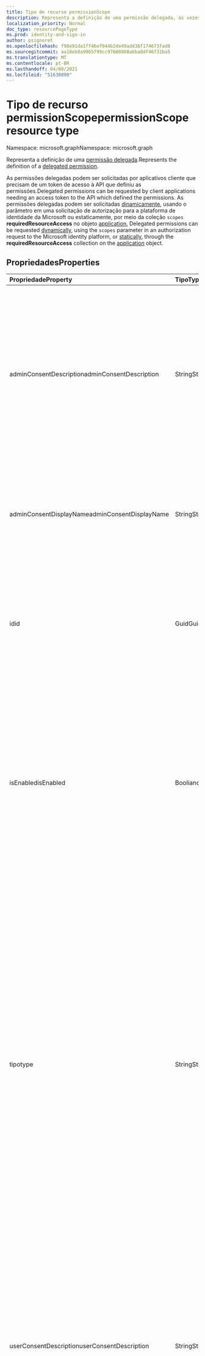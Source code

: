 ```yaml
---
title: Tipo de recurso permissionScope
description: Representa a definição de uma permissão delegada, às vezes conhecida como uma permissão OAuth 2.0 ou um escopo OAuth 2.0. Depois de definida, a permissão delegada poderá ser solicitada por um aplicativo cliente
localization_priority: Normal
doc_type: resourcePageType
ms.prod: identity-and-sign-in
author: psignoret
ms.openlocfilehash: f98e91da1ff46ef944b2de49add36f174673fad8
ms.sourcegitcommit: aa18eb8a9965f99cc97680808abba8df46f31ba5
ms.translationtype: MT
ms.contentlocale: pt-BR
ms.lasthandoff: 04/08/2021
ms.locfileid: "51638890"
---
```

# <a name="permissionscope-resource-type"></a><span data-ttu-id="9d139-104">Tipo de recurso permissionScope</span><span class="sxs-lookup"><span data-stu-id="9d139-104">permissionScope resource type</span></span>

<span data-ttu-id="9d139-105">Namespace: microsoft.graph</span><span class="sxs-lookup"><span data-stu-id="9d139-105">Namespace: microsoft.graph</span></span>

<span data-ttu-id="9d139-106">Representa a definição de uma [permissão delegada](/azure/active-directory/develop/v2-permissions-and-consent#permission-types).</span><span class="sxs-lookup"><span data-stu-id="9d139-106">Represents the definition of a [delegated permission](/azure/active-directory/develop/v2-permissions-and-consent#permission-types).</span></span>

<span data-ttu-id="9d139-107">As permissões delegadas podem ser solicitadas por aplicativos cliente que precisam de um token de acesso à API que definiu as permissões.</span><span class="sxs-lookup"><span data-stu-id="9d139-107">Delegated permissions can be requested by client applications needing an access token to the API which defined the permissions.</span></span> <span data-ttu-id="9d139-108">As permissões delegadas podem ser solicitadas [dinamicamente](/azure/active-directory/develop/v2-permissions-and-consent#requesting-individual-user-consent), usando o parâmetro em uma solicitação de autorização para a plataforma de identidade da Microsoft ou estaticamente, por meio da coleção `scopes` **requiredResourceAccess** no objeto [application.](application.md) [](/azure/active-directory/develop/v2-permissions-and-consent#the-default-scope)</span><span class="sxs-lookup"><span data-stu-id="9d139-108">Delegated permissions can be requested [dynamically](/azure/active-directory/develop/v2-permissions-and-consent#requesting-individual-user-consent), using the `scopes` parameter in an authorization request to the Microsoft identity platform, or [statically](/azure/active-directory/develop/v2-permissions-and-consent#the-default-scope), through the **requiredResourceAccess** collection on the [application](application.md) object.</span></span>

## <a name="properties"></a><span data-ttu-id="9d139-109">Propriedades</span><span class="sxs-lookup"><span data-stu-id="9d139-109">Properties</span></span>

| <span data-ttu-id="9d139-110">Propriedade</span><span class="sxs-lookup"><span data-stu-id="9d139-110">Property</span></span> | <span data-ttu-id="9d139-111">Tipo</span><span class="sxs-lookup"><span data-stu-id="9d139-111">Type</span></span> | <span data-ttu-id="9d139-112">Descrição</span><span class="sxs-lookup"><span data-stu-id="9d139-112">Description</span></span> |
|:---------------|:--------|:----------|
|<span data-ttu-id="9d139-113">adminConsentDescription</span><span class="sxs-lookup"><span data-stu-id="9d139-113">adminConsentDescription</span></span>|<span data-ttu-id="9d139-114">String</span><span class="sxs-lookup"><span data-stu-id="9d139-114">String</span></span>|<span data-ttu-id="9d139-115">Uma descrição das permissões delegadas, destinadas a ser lidas por um administrador concedendo a permissão em nome de todos os usuários.</span><span class="sxs-lookup"><span data-stu-id="9d139-115">A description of the delegated permissions, intended to be read by an administrator granting the permission on behalf of all users.</span></span> <span data-ttu-id="9d139-116">Este texto aparece em experiências de consentimento de administrador em todo o locatário.</span><span class="sxs-lookup"><span data-stu-id="9d139-116">This text appears in tenant-wide admin consent experiences.</span></span>|
|<span data-ttu-id="9d139-117">adminConsentDisplayName</span><span class="sxs-lookup"><span data-stu-id="9d139-117">adminConsentDisplayName</span></span>|<span data-ttu-id="9d139-118">String</span><span class="sxs-lookup"><span data-stu-id="9d139-118">String</span></span>|<span data-ttu-id="9d139-119">O título da permissão, destinado a ser lido por um administrador concedendo a permissão em nome de todos os usuários.</span><span class="sxs-lookup"><span data-stu-id="9d139-119">The permission's title, intended to be read by an administrator granting the permission on behalf of all users.</span></span>|
|<span data-ttu-id="9d139-120">id</span><span class="sxs-lookup"><span data-stu-id="9d139-120">id</span></span>|<span data-ttu-id="9d139-121">Guid</span><span class="sxs-lookup"><span data-stu-id="9d139-121">Guid</span></span>|<span data-ttu-id="9d139-122">Identificador de permissão delegado exclusivo dentro da coleção de permissões delegadas definidas para um aplicativo de recurso.</span><span class="sxs-lookup"><span data-stu-id="9d139-122">Unique delegated permission identifier inside the collection of delegated permissions defined for a resource application.</span></span>|
|<span data-ttu-id="9d139-123">isEnabled</span><span class="sxs-lookup"><span data-stu-id="9d139-123">isEnabled</span></span>|<span data-ttu-id="9d139-124">Booliano</span><span class="sxs-lookup"><span data-stu-id="9d139-124">Boolean</span></span>|<span data-ttu-id="9d139-125">Ao criar ou atualizar uma permissão, essa propriedade deve ser definida como **true** (que é o padrão).</span><span class="sxs-lookup"><span data-stu-id="9d139-125">When creating or updating a permission, this property must be set to **true** (which is the default).</span></span> <span data-ttu-id="9d139-126">Para excluir uma permissão, essa propriedade deve primeiro ser definida como **false**.</span><span class="sxs-lookup"><span data-stu-id="9d139-126">To delete a permission, this property must first be set to **false**.</span></span>  <span data-ttu-id="9d139-127">Nesse ponto, em uma chamada subsequente, a permissão pode ser removida.</span><span class="sxs-lookup"><span data-stu-id="9d139-127">At that point, in a subsequent call, the permission may be removed.</span></span>|
|<span data-ttu-id="9d139-128">tipo</span><span class="sxs-lookup"><span data-stu-id="9d139-128">type</span></span>|<span data-ttu-id="9d139-129">String</span><span class="sxs-lookup"><span data-stu-id="9d139-129">String</span></span>|<span data-ttu-id="9d139-130">Especifica se essa permissão delegada deve ser considerada segura para usuários que não sejam administradores consentirem em nome de si mesmos ou se um administrador deve ser necessário para consentir as permissões.</span><span class="sxs-lookup"><span data-stu-id="9d139-130">Specifies whether this delegated permission should be considered safe for non-admin users to consent to on behalf of themselves, or whether an administrator should be required for consent to the permissions.</span></span> <span data-ttu-id="9d139-131">Esse será o comportamento padrão, mas cada cliente pode optar por personalizar o comportamento em sua organização (permitindo, restringindo ou limitando o consentimento do usuário para essa permissão delegada.)</span><span class="sxs-lookup"><span data-stu-id="9d139-131">This will be the default behavior, but each customer can choose to customize the behavior in their organization (by allowing, restricting or limiting user consent to this delegated permission.)</span></span>|
|<span data-ttu-id="9d139-132">userConsentDescription</span><span class="sxs-lookup"><span data-stu-id="9d139-132">userConsentDescription</span></span>|<span data-ttu-id="9d139-133">String</span><span class="sxs-lookup"><span data-stu-id="9d139-133">String</span></span>|<span data-ttu-id="9d139-134">Uma descrição das permissões delegadas, destinadas a ser lidas por um usuário concedendo a permissão em seu próprio nome.</span><span class="sxs-lookup"><span data-stu-id="9d139-134">A description of the delegated permissions, intended to be read by a user granting the permission on their own behalf.</span></span> <span data-ttu-id="9d139-135">Este texto aparece em experiências de consentimento em que o usuário está consentindo apenas em nome de si mesmo.</span><span class="sxs-lookup"><span data-stu-id="9d139-135">This text appears in consent experiences where the user is consenting only on behalf of themselves.</span></span>|
|<span data-ttu-id="9d139-136">userConsentDisplayName</span><span class="sxs-lookup"><span data-stu-id="9d139-136">userConsentDisplayName</span></span>|<span data-ttu-id="9d139-137">String</span><span class="sxs-lookup"><span data-stu-id="9d139-137">String</span></span>|<span data-ttu-id="9d139-138">Um título para a permissão, destinado a ser lido por um usuário concedendo a permissão em seu próprio nome.</span><span class="sxs-lookup"><span data-stu-id="9d139-138">A title for the permission, intended to be read by a user granting the permission on their own behalf.</span></span> <span data-ttu-id="9d139-139">Este texto aparece em experiências de consentimento em que o usuário está consentindo apenas em nome de si mesmo.</span><span class="sxs-lookup"><span data-stu-id="9d139-139">This text appears in consent experiences where the user is consenting only on behalf of themselves.</span></span>|
|<span data-ttu-id="9d139-140">value</span><span class="sxs-lookup"><span data-stu-id="9d139-140">value</span></span>|<span data-ttu-id="9d139-141">Cadeia de caracteres</span><span class="sxs-lookup"><span data-stu-id="9d139-141">String</span></span>|<span data-ttu-id="9d139-142">Especifica o valor a ser incluído na declaração `scp` (escopo) em tokens de acesso.</span><span class="sxs-lookup"><span data-stu-id="9d139-142">Specifies the value to include in the `scp` (scope) claim in access tokens.</span></span> <span data-ttu-id="9d139-143">Não deve exceder 120 caracteres de comprimento.</span><span class="sxs-lookup"><span data-stu-id="9d139-143">Must not exceed 120 characters in length.</span></span> <span data-ttu-id="9d139-144">Os caracteres `:` `!` `#` `$` `%` `&` `'` `(` `)` `*` `+` `,` `-` `.` `/` `:` `;` <code>&lt;</code> `=` <code>&gt;</code> `?` `@` `[` `]` `^` `+` `_` <code>&#96;</code> `{` <code>&#124;</code> `}` `~` permitidos são , bem como caracteres nos intervalos `0-9` `A-Z` e `a-z` .</span><span class="sxs-lookup"><span data-stu-id="9d139-144">Allowed characters are `:` `!` `#` `$` `%` `&` `'` `(` `)` `*` `+` `,` `-` `.` `/` `:` `;` <code>&lt;</code> `=` <code>&gt;</code> `?` `@` `[` `]` `^` `+` `_` <code>&#96;</code> `{` <code>&#124;</code> `}` `~`, as well as characters in the ranges `0-9`, `A-Z` and `a-z`.</span></span> <span data-ttu-id="9d139-145">Qualquer outro caractere, incluindo o caractere de espaço, não é permitido.</span><span class="sxs-lookup"><span data-stu-id="9d139-145">Any other character, including the space character, are not allowed.</span></span> <span data-ttu-id="9d139-146">Pode não começar com `.` .</span><span class="sxs-lookup"><span data-stu-id="9d139-146">May not begin with `.`.</span></span>|

## <a name="json-representation"></a><span data-ttu-id="9d139-147">Representação JSON</span><span class="sxs-lookup"><span data-stu-id="9d139-147">JSON representation</span></span>

<span data-ttu-id="9d139-148">Veja a seguir uma representação JSON do recurso</span><span class="sxs-lookup"><span data-stu-id="9d139-148">Here is a JSON representation of the resource</span></span>

<!-- {
  "blockType": "resource",
  "optionalProperties": [

  ],
  "@odata.type": "microsoft.graph.permissionScope"
}-->

```json
{
  "id": "guid",
  "adminConsentDisplayName": "string",
  "adminConsentDescription": "string",
  "userConsentDisplayName": "string",
  "userConsentDescription": "string",
  "value": "string",
  "type": "string",
  "isEnabled": true
}
```

<!-- uuid: 8fcb5dbc-d5aa-4681-8e31-b001d5168d79
2015-10-25 14:57:30 UTC -->
<!--
{
  "type": "#page.annotation",
  "description": "oAuth2Permission resource",
  "keywords": "",
  "section": "documentation",
  "tocPath": "",
  "suppressions": []
}
-->
